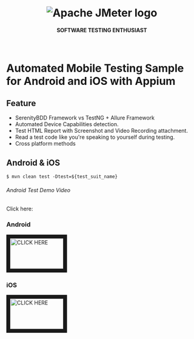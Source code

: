 <h1 align="center"><img src="https://user-images.githubusercontent.com/26521948/72658109-63a1d400-39e7-11ea-9667-c652586b4508.png" alt="Apache JMeter logo" /></h1>
<h4 align="center">SOFTWARE TESTING ENTHUSIAST</h4>
<br>

# Automated Mobile Testing Sample for Android and iOS with Appium

## Feature
- SerenityBDD Framework vs TestNG + Allure Framework
- Automated Device Capabilities detection.
- Test HTML Report with Screenshot and Video Recording attachment.
- Read a test code like you're speaking to yourself during testing.
- Cross platform methods

## Android & iOS
```
$ mvn clean test -Dtest=${test_suit_name}

```

###### Android Test Demo Video
Click here:

### Android
 <a href="https://www.youtube.com/watch?v=-jhRsl2hwPs" target="_blank"><img src="https://user-images.githubusercontent.com/26521948/72658109-63a1d400-39e7-11ea-9667-c652586b4508.png" 
   alt="CLICK HERE" width="140" height="80" border="10" /></a>



### iOS
 <a href="https://youtu.be/WJbww_kO5yg" target="_blank"><img src="https://user-images.githubusercontent.com/26521948/72658109-63a1d400-39e7-11ea-9667-c652586b4508.png" 
   alt="CLICK HERE" width="140" height="80" border="10" /></a>

